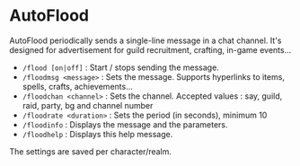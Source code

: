 AutoFlood
=========
AutoFlood periodically sends a single-line message in a chat channel. It's designed for advertisement for guild recruitment, crafting, in-game events...

* `/flood [on|off]` : Start / stops sending the message.
* `/floodmsg <message>` : Sets the message. Supports hyperlinks to items, spells, crafts, achievements...
* `/floodchan <channel>` : Sets the channel. Accepted values : say, guild, raid, party, bg and channel number
* `/floodrate <duration>` : Sets the period (in seconds), minimum 10
* `/floodinfo` : Displays the message and the parameters.
* `/floodhelp` : Displays this help message.

The settings are saved per character/realm.
